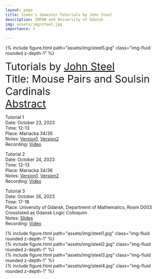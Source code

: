 ```yaml
---
layout: page
title: Simon's Semester Tutorials by John Steel
description: IMPAN and University of Gdansk
img: assets/img/steel.jpg
importance: 3

---
```

{% include figure.html path="assets/img/steel5.jpg"  class="img-fluid rounded z-depth-1" %}

<font size="+3"> Tutorials by <a href="https://math.berkeley.edu/~steel/">John Steel</a></font> <br>
<font size="+3"> Title: Mouse Pairs and Soulsin Cardinals</font> <br>
<font size="+3"> <a href="https://grigorsarg.github.io/assets/pdf/steelabstract.pdf">Abstract</a></font> <br>

Tutorial 1<br>
Date: October 23, 2023<br>
Time: 12-13<br>
Place: Mariacka 34/36<br>
Notes:  <a href="https://grigorsarg.github.io/assets/pdf/tutorial1A.pdf">Version1</a>,  <a href="https://grigorsarg.github.io/assets/pdf/Tutorial1B.pdf">Version2</a>   <br>
Recording: <a href="https://www.youtube.com/watch?v=3bKuo-Fbsrk&list=PLto-hJZvxwyZcarpl7mSOlJoVk2KIoNuK&index=3">Video</a><br>

Tutorial 2<br>
Date: October 24, 2023<br>
Time: 12-13<br>
Place: Mariacka 34/36<br>
Notes:  <a href="https://grigorsarg.github.io/assets/pdf/tutorial2A.pdf">Version1</a>,  <a href="https://grigorsarg.github.io/assets/pdf/tutorial2B.pdf">Version2</a>   <br>
Recording: <a href="https://www.youtube.com/watch?v=dUY0xU9lJZI&list=PLto-hJZvxwyZcarpl7mSOlJoVk2KIoNuK&index=2">Video</a><br>

Tutorial 3<br>
Date: October 26, 2023<br>
Time: 17-18<br>
Place: University of Gdansk, Department of Mathematics, Room D003<br>
Crosslisted as Gdansk Logic Colloquim<br>
Notes:  <a href="https://grigorsarg.github.io/assets/pdf/steelslides.pdf">Slides</a><br>
Recording:  <a href="https://www.youtube.com/playlist?list=PLto-hJZvxwyZcarpl7mSOlJoVk2KIoNuK">Video</a><br>

<div class="row">
    <div class="col-sm mt-2 mt-md-0">
        {% include figure.html path="assets/img/steel1.jpg"  class="img-fluid rounded z-depth-1" %}
    </div>
    <div class="col-sm mt-2 mt-md-0">
        {% include figure.html path="assets/img/steel2.jpg"  class="img-fluid rounded z-depth-1" %}
    </div>
</div>
<div class="row">
    <div class="col-sm mt-2 mt-md-0">
        {% include figure.html path="assets/img/steel3.jpg"  class="img-fluid rounded z-depth-1" %}
    </div>
    <div class="col-sm mt-2 mt-md-0">
        {% include figure.html path="assets/img/steel4.jpg" class="img-fluid rounded z-depth-1" %}
    </div>
</div>
